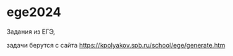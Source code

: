 # ege2024
 Задания из ЕГЭ,

задачи берутся с сайта https://kpolyakov.spb.ru/school/ege/generate.htm
